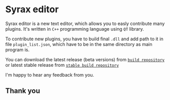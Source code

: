 # Syrax editor
Syrax editor is a new text editor, which allows you to easly contribute many plugins. It's written in `C++` programming language using `QT` library.

To contribute new plugins, you have to build final `.dll` and add path to it in file `plugin_list.json`, which have to be in the same directory as main program is.

You can download the latest release (beta versions) from [`build repository`](builds/) or latest stable release from [`stable build repository`](builds_stable)

I'm happy to hear any feedback from you. 

## Thank you
